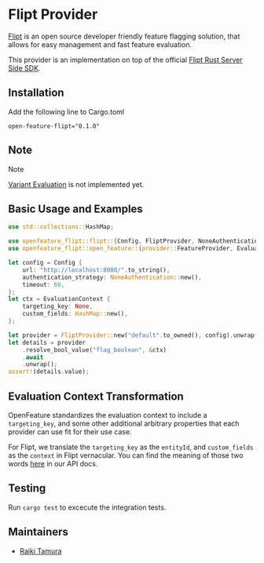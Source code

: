 # Flipt Provider

[Flipt](https://www.flipt.io/) is an open source developer friendly feature flagging solution, that allows for easy management and fast feature evaluation.

This provider is an implementation on top of the official [Flipt Rust Server Side SDK](https://github.com/flipt-io/flipt-server-sdks/tree/main/flipt-rust).

## Installation

Add the following line to Cargo.toml

```
open-feature-flipt="0.1.0"
```

## Note

> [!NOTE]  
> [Variant Evaluation](https://docs.flipt.io/reference/evaluation/batch-evaluation) is not implemented yet.

## Basic Usage and Examples

```rust
use std::collections::HashMap;

use openfeature_flipt::flipt::{Config, FliptProvider, NoneAuthentication};
use openfeature_flipt::open_feature::{provider::FeatureProvider, EvaluationContext};

let config = Config {
    url: "http://localhost:8080/".to_string(),
    authentication_strategy: NoneAuthentication::new(),
    timeout: 60,
};
let ctx = EvaluationContext {
    targeting_key: None,
    custom_fields: HashMap::new(),
};

let provider = FliptProvider::new("default".to_owned(), config).unwrap();
let details = provider
    .resolve_bool_value("flag_boolean", &ctx)
    .await
    .unwrap();
assert!(details.value);
```

## Evaluation Context Transformation

OpenFeature standardizes the evaluation context to include a `targeting_key`, and some other additional arbitrary properties that each provider can use fit for their use case.

For Flipt, we translate the `targeting_key` as the `entityId`, and `custom_fields` as the `context` in Flipt vernacular. You can find the meaning of those two words [here](https://www.flipt.io/docs/reference/evaluation/variant-evaluation) in our API docs.

## Testing

Run `cargo test` to excecute the integration tests.

## Maintainers

- [Raiki Tamura](https://github.com/tamaroning)
